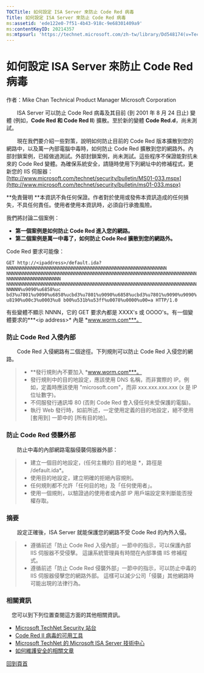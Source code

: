 ```yaml
---
TOCTitle: 如何設定 ISA Server 來防止 Code Red 病毒
Title: 如何設定 ISA Server 來防止 Code Red 病毒
ms:assetid: 'ede122e0-7f51-4b43-918c-9e68301409a9'
ms:contentKeyID: 20214357
ms:mtpsurl: 'https://technet.microsoft.com/zh-tw/library/Dd548174(v=TechNet.10)'
---
```


如何設定 ISA Server 來防止 Code Red 病毒
========================================

作者：Mike Chan
Technical Product Manager
Microsoft Corporation

　　ISA Server 可以防止 Code Red 病毒及其目前 (到 2001 年 8 月 24 日止) 變體 (例如，**Code Red 和 Code Red II**) 擴散。至於新的變體 **Code Red.d**，尚未測試。

　　現在我們要介紹一些對策，說明如何防止目前的 Code Red 版本擴散到您的網路中，以及萬一內部電腦中毒時，如何防止 Code Red 擴散到您的網路外。內部封鎖案例，已經做過測試。外部封鎖案例，尚未測試。這些程序不保證能對抗未來的 Code Red 變體。為確保系統安全，請隨時使用下列網址中的修補程式，更新您的 IIS 伺服器：[http://www.microsoft.com/technet/security/bulletin/MS01-033.mspx](http://www.microsoft.com/technet/security/bulletin/ms01-033.mspx)

**免責聲明
**本資訊不負任何保證。作者對於使用或發佈本資訊造成的任何損失，不具任何責任。使用者使用本資訊時，必須自行承擔風險。

我們將討論二個案例：

-   **第一個案例是如何防止 Code Red 進入您的網路。**
-   **第二個案例是萬一中毒了，如何防止 Code Red 擴散到您的網路外。**

Code Red 要求可能像：

`GET http://<ipaddress>/default.ida?NNNNNNNNNNNNNNNNNNNNNNNNNNNNNNNNNNNNNNNNNNNNNNNNNNNNNNNNNNN   NNNNNNNNNNNNNNNNNNNNNNNNNNNNNNNNNNNNNNNNNNNNNNNNNNNNNNNNNNNNNNNNNNNNNNNNNNNNNNNNNNNNNNNNNN NNNNNNNNNNNNNNNNNNNNNNNNNNNNNNNNNNNNNNNNNNNNNNNNNNNNNNNNNNNNNNNNNNNNNNNNNNN%u9090%u6858%uc bd3%u7801%u9090%u6858%ucbd3%u7801%u9090%u6858%ucbd3%u7801%u9090%u9090%u8190%u00c3%u0003%u8 b00%u531b%u53ff%u0078%u0000%u00=a HTTP/1.0`

有些變體不顯示 NNNN，它的 GET 要求內都是 XXXX's 或 OOOO's。有一個變體要求的***&lt;ip address&gt;* 內是 *www.worm.com***。

### 防止 Code Red 入侵內部

　　Code Red 入侵網路有二個途徑。下列規則可以防止 Code Red 入侵您的網路。

> -   **發行規則內不要加入 *www.worm.com***。
> -   發行規則中的目的地設定，應該使用 DNS 名稱，而非實際的 IP。例如，定義時應該使用 "microsoft.com"，而非 xxx.xxx.xxx.xxx (x 是 IP 位址數字)。
> -   不伺服發行通訊埠 80 (否則 Code Red 會入侵任何未受保護的電腦)。
> -   執行 Web 發行時，如前所述，一定使用定義的目的地設定，絕不使用 \[套用到\] 一節中的 \[所有目的地\]。

### 防止 Code Red 侵襲外部

　　防止中毒的內部網路電腦侵襲伺服器外部：

> -   建立一個目的地設定，(任何主機的) 目的地是 \*，路徑是 /default.ida\*。
> -   使用目的地設定，建立明確的拒絕內容規則。
> -   任何規則都不允許「任何目的地」及「任何使用者」。
> -   使用一個規則，以驗證過的使用者或內部 IP 用戶端設定來判斷能否授權存取。

### 摘要

　　設定正確後，ISA Server 就能保護您的網路不受 Code Red 的內外入侵。

> -   遵循前述「防止 Code Red 入侵內部」一節中的指示，可以保護內部 IIS 伺服器不受侵擊。 這讓系統管理員有時間在內部準備 IIS 修補程式。
> -   遵循前述「防止 Code Red 侵襲外部」一節中的指示，可以防止中毒的 IIS 伺服器侵擊您的網路外部。 這樣可以減少公司「侵襲」其他網路時可能出現的法律行為。

### 相關資訊

　您可以到下列位置查閱這方面的其他相關資訊。

-   [Microsoft TechNet Security 站台](http://www.microsoft.com/taiwan/technet/security/)
-   [Code Red II 病毒的可用工具](http://www.microsoft.com/technet/security/tools/redfix.mspx)
-   [Microsoft TechNet 的 Microsoft ISA Server 技術中心](http://www.microsoft.com/technet/prodtechnol/isa/default.mspx)
-   [如何維護安全的相關文章](http://www.microsoft.com/taiwan/technet/itsolutions/howto/sechow.mspx)

[](#mainsection)[回到頁首](#mainsection)
